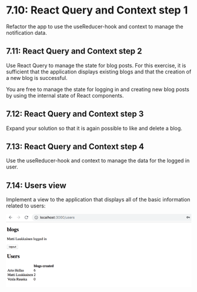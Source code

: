 # 7.10: React Query and Context step 1

Refactor the app to use the useReducer-hook and context to manage the
notification data.

## 7.11: React Query and Context step 2

Use React Query to manage the state for blog posts. For this exercise, it is
sufficient that the application displays existing blogs and that the creation of
a new blog is successful.

You are free to manage the state for logging in and creating new blog posts by
using the internal state of React components.

## 7.12: React Query and Context step 3

Expand your solution so that it is again possible to like and delete a blog.

## 7.13: React Query and Context step 4

Use the useReducer-hook and context to manage the data for the logged in user.

## 7.14: Users view

Implement a view to the application that displays all of the basic information
related to users:

![users view](./assets/41.png)
